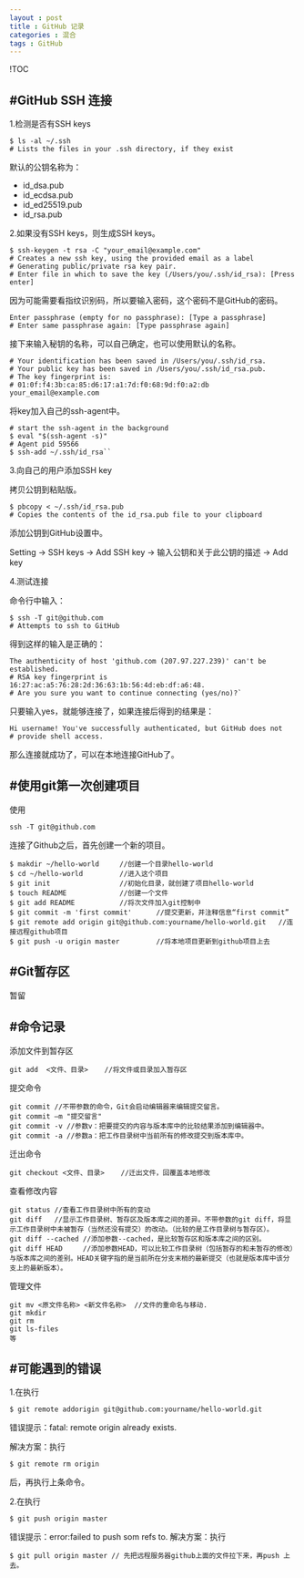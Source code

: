 ```yaml
---
layout : post
title : GitHub 记录
categories : 混合
tags : GitHub
---
```

!TOC

#GitHub SSH 连接
---
1.检测是否有SSH keys

```
$ ls -al ~/.ssh
# Lists the files in your .ssh directory, if they exist
```
默认的公钥名称为：

* id_dsa.pub
* id_ecdsa.pub
* id_ed25519.pub
* id_rsa.pub

2.如果没有SSH keys，则生成SSH keys。

```
$ ssh-keygen -t rsa -C "your_email@example.com"
# Creates a new ssh key, using the provided email as a label
# Generating public/private rsa key pair.
# Enter file in which to save the key (/Users/you/.ssh/id_rsa): [Press enter]
```
因为可能需要看指纹识别码，所以要输入密码，这个密码不是GitHub的密码。

```
Enter passphrase (empty for no passphrase): [Type a passphrase]
# Enter same passphrase again: [Type passphrase again]
```
接下来输入秘钥的名称，可以自己确定，也可以使用默认的名称。

```
# Your identification has been saved in /Users/you/.ssh/id_rsa.
# Your public key has been saved in /Users/you/.ssh/id_rsa.pub.
# The key fingerprint is:
# 01:0f:f4:3b:ca:85:d6:17:a1:7d:f0:68:9d:f0:a2:db your_email@example.com
```
将key加入自己的ssh-agent中。

```
# start the ssh-agent in the background
$ eval "$(ssh-agent -s)"
# Agent pid 59566
$ ssh-add ~/.ssh/id_rsa``
```
3.向自己的用户添加SSH key

拷贝公钥到粘贴版。

```
$ pbcopy < ~/.ssh/id_rsa.pub
# Copies the contents of the id_rsa.pub file to your clipboard
```
添加公钥到GitHub设置中。

Setting -> SSH keys -> Add SSH key -> 输入公钥和关于此公钥的描述 -> Add key

4.测试连接

命令行中输入：

```
$ ssh -T git@github.com
# Attempts to ssh to GitHub
```
得到这样的输入是正确的：

```
The authenticity of host 'github.com (207.97.227.239)' can't be established.
# RSA key fingerprint is 16:27:ac:a5:76:28:2d:36:63:1b:56:4d:eb:df:a6:48.
# Are you sure you want to continue connecting (yes/no)?`
```
只要输入yes，就能够连接了，如果连接后得到的结果是：

```
Hi username! You've successfully authenticated, but GitHub does not
# provide shell access.
```
那么连接就成功了，可以在本地连接GitHub了。

#使用git第一次创建项目
---
使用

```
ssh -T git@github.com
```
连接了Github之后，首先创建一个新的项目。

```
$ makdir ~/hello-world     //创建一个目录hello-world
$ cd ~/hello-world         //进入这个项目
$ git init                 //初始化目录，就创建了项目hello-world
$ touch README             //创建一个文件
$ git add README           //将次文件加入git控制中
$ git commit -m 'first commit'      //提交更新，并注释信息“first commit” 
$ git remote add origin git@github.com:yourname/hello-world.git   //连接远程github项目  
$ git push -u origin master         //将本地项目更新到github项目上去
```

#Git暂存区
---
暂留


#命令记录
---
添加文件到暂存区

```
git add  <文件、目录>    //将文件或目录加入暂存区
```

提交命令

```
git commit //不带参数的命令，Git会启动编辑器来编辑提交留言。
git commit –m "提交留言" 
git commit -v //参数v：把要提交的内容与版本库中的比较结果添加到编辑器中。
git commit -a //参数a：把工作目录树中当前所有的修改提交到版本库中。
```

迁出命令

```
git checkout <文件、目录>    //迁出文件，回覆盖本地修改
```

查看修改内容

```
git status //查看工作目录树中所有的变动
git diff   //显示工作目录树、暂存区及版本库之间的差异。不带参数的git diff，将显示工作目录树中未被暂存（当然还没有提交）的改动。（比较的是工作目录树与暂存区）。
git diff --cached //添加参数--cached，是比较暂存区和版本库之间的区别。
git diff HEAD     //添加参数HEAD，可以比较工作目录树（包括暂存的和未暂存的修改）与版本库之间的差别。HEAD关键字指的是当前所在分支末梢的最新提交（也就是版本库中该分支上的最新版本）。
```
管理文件

```
git mv <原文件名称> <新文件名称>  //文件的重命名与移动.
git mkdir 
git rm 
git ls-files
等

```

#可能遇到的错误
---
1.在执行

```
$ git remote addorigin git@github.com:yourname/hello-world.git
```
错误提示：fatal: remote origin already exists.

解决方案：执行

```
$ git remote rm origin
```
后，再执行上条命令。

2.在执行

```
$ git push origin master
```
错误提示：error:failed to push som refs to.
解决方案：执行

```
$ git pull origin master // 先把远程服务器github上面的文件拉下来，再push 上去。
```

